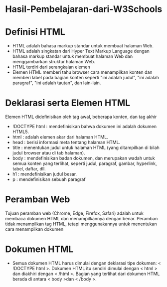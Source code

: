 # Hasil-Pembelajaran-dari-W3Schools
# Definisi HTML
- HTML adalah bahasa markup standar untuk membuat halaman Web.
- HTML adalah singkatan dari Hyper Text Markup Language dengan bahasa markup standar untuk membuat halaman Web dan menggambarkan struktur halaman Web.
- HTML terdiri dari serangkaian elemen
- Elemen HTML memberi tahu browser cara menampilkan konten dan  memberi label pada bagian konten seperti "ini adalah judul", "ini adalah paragraf", "ini adalah tautan", dan lain-lain.
# Deklarasi serta Elemen HTML
Elemen HTML didefinisikan oleh tag awal, beberapa konten, dan tag akhir
- !DOCTYPE html : mendefinisikan bahwa dokumen ini adalah dokumen HTML5.
- html : adalah elemen akar dari halaman HTML.
- head : berisi informasi meta tentang halaman HTML.
- title : menentukan judul untuk halaman HTML (yang ditampilkan di bilah judul browser atau di tab halaman).
- body : mendefinisikan badan dokumen, dan merupakan wadah untuk semua konten yang terlihat, seperti judul, paragraf, gambar, hyperlink, tabel, daftar, dll.
- h1 : mendefinisikan judul besar.
- p : mendefinisikan sebuah paragraf

# Peramban Web
Tujuan peramban web (Chrome, Edge, Firefox, Safari) adalah untuk membaca dokumen HTML dan menampilkannya dengan benar.
Peramban tidak menampilkan tag HTML, tetapi menggunakannya untuk menentukan cara menampilkan dokumen

# Dokumen HTML
- Semua dokumen HTML harus dimulai dengan deklarasi tipe dokumen: < !DOCTYPE html >. Dokumen HTML itu sendiri dimulai dengan < html > dan diakhiri dengan < /html >. Bagian yang terlihat dari dokumen HTML berada di antara < body >dan < /body >.
